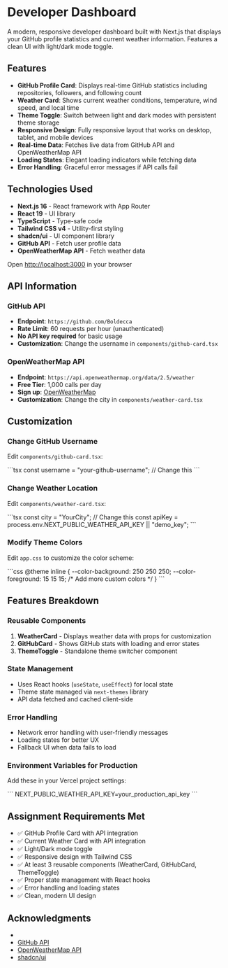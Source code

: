 # Developer Dashboard

A modern, responsive developer dashboard built with Next.js that displays your GitHub profile statistics and current weather information. Features a clean UI with light/dark mode toggle.

## Features

- **GitHub Profile Card**: Displays real-time GitHub statistics including repositories, followers, and following count
- **Weather Card**: Shows current weather conditions, temperature, wind speed, and local time
- **Theme Toggle**: Switch between light and dark modes with persistent theme storage
- **Responsive Design**: Fully responsive layout that works on desktop, tablet, and mobile devices
- **Real-time Data**: Fetches live data from GitHub API and OpenWeatherMap API
- **Loading States**: Elegant loading indicators while fetching data
- **Error Handling**: Graceful error messages if API calls fail

## Technologies Used

- **Next.js 16** - React framework with App Router
- **React 19** - UI library
- **TypeScript** - Type-safe code
- **Tailwind CSS v4** - Utility-first styling
- **shadcn/ui** - UI component library
- **GitHub API** - Fetch user profile data
- **OpenWeatherMap API** - Fetch weather data



Open [http://localhost:3000](http://localhost:3000) in your browser

## API Information

### GitHub API

- **Endpoint**: `https://github.com/Boldecca`
- **Rate Limit**: 60 requests per hour (unauthenticated)
- **No API key required** for basic usage
- **Customization**: Change the username in `components/github-card.tsx`

### OpenWeatherMap API

- **Endpoint**: `https://api.openweathermap.org/data/2.5/weather`
- **Free Tier**: 1,000 calls per day
- **Sign up**: [OpenWeatherMap](https://openweathermap.org/api)
- **Customization**: Change the city in `components/weather-card.tsx`


## Customization

### Change GitHub Username

Edit `components/github-card.tsx`:

\`\`\`tsx
const username = "your-github-username"; // Change this
\`\`\`

### Change Weather Location

Edit `components/weather-card.tsx`:

\`\`\`tsx
const city = "YourCity"; // Change this
const apiKey = process.env.NEXT_PUBLIC_WEATHER_API_KEY || "demo_key";
\`\`\`

### Modify Theme Colors

Edit `app.css` to customize the color scheme:

\`\`\`css
@theme inline {
  --color-background: 250 250 250;
  --color-foreground: 15 15 15;
  /* Add more custom colors */
}
\`\`\`

## Features Breakdown

### Reusable Components

1. **WeatherCard** - Displays weather data with props for customization
2. **GitHubCard** - Shows GitHub stats with loading and error states
3. **ThemeToggle** - Standalone theme switcher component

### State Management

- Uses React hooks (`useState`, `useEffect`) for local state
- Theme state managed via `next-themes` library
- API data fetched and cached client-side

### Error Handling

- Network error handling with user-friendly messages
- Loading states for better UX
- Fallback UI when data fails to load


### Environment Variables for Production

Add these in your Vercel project settings:

\`\`\`
NEXT_PUBLIC_WEATHER_API_KEY=your_production_api_key
\`\`\`

## Assignment Requirements Met

- ✅ GitHub Profile Card with API integration
- ✅ Current Weather Card with API integration
- ✅ Light/Dark mode toggle
- ✅ Responsive design with Tailwind CSS
- ✅ At least 3 reusable components (WeatherCard, GitHubCard, ThemeToggle)
- ✅ Proper state management with React hooks
- ✅ Error handling and loading states
- ✅ Clean, modern UI design


## Acknowledgments

- 
- [GitHub API](https://github.com/Boldecca/Dashnoard-developer)
- [OpenWeatherMap API](https://openweathermap.org/api)
- [shadcn/ui](https://ui.shadcn.com)
